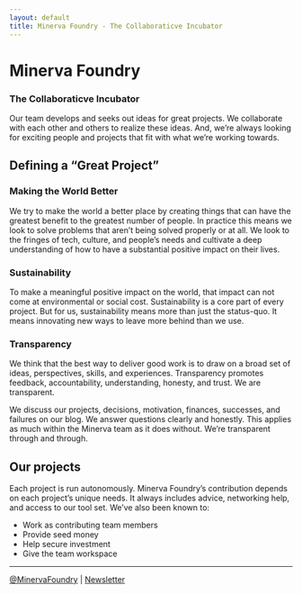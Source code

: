```yaml
---
layout: default
title: Minerva Foundry - The Collaboraticve Incubator
---
```


# Minerva Foundry

### The Collaboraticve Incubator

Our team develops and seeks out ideas for great projects. We collaborate with each other and others to realize these ideas. And, we’re always looking for exciting people and projects that fit with what we’re working towards.

## Defining a “Great Project”

### Making the World Better

We try to make the world a better place by creating things that can have the greatest benefit to the greatest number of people. In practice this means we look to solve problems that aren’t being solved properly or at all. We look to the fringes of tech, culture, and people’s needs and cultivate a deep understanding of how to have a substantial positive impact on their lives.

### Sustainability

To make a meaningful positive impact on the world, that impact can not come at environmental or social cost. Sustainability is a core part of every project. But for us, sustainability means more than just the status-quo. It means innovating new ways to leave more behind than we use. 

### Transparency

We think that the best way to deliver good work is to draw on a broad set of ideas, perspectives, skills, and experiences. Transparency promotes feedback, accountability, understanding, honesty, and trust. We are transparent.

We discuss our projects, decisions, motivation, finances, successes, and failures on our blog. We answer questions clearly and honestly. This applies as much within the Minerva team as it does without. We’re transparent through and through. 

## Our projects

Each project is run autonomously. Minerva Foundry’s contribution depends on each project’s unique needs. It always includes advice, networking help, and access to our tool set. We’ve also been known to:

* Work as contributing team members
* Provide seed money
* Help secure investment
* Give the team workspace

-----

<a href="https://twitter.com/MinervaFoundry">@MinervaFoundry</a>     |     <a href="http://minervafoundry.com/newsletter/">Newsletter</a>
